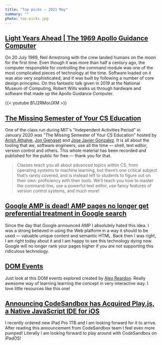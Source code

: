 ```yaml
---
title: "Top picks — 2021 May"
summary: ""
photo: top-picks.jpg
---
```


## [Light Years Ahead | The 1969 Apollo Guidance Computer](https://youtu.be/B1J2RMorJXM)

On 20 July 1969, Neil Armstrong with the crew landed humans on the moon for the first time. Even though it was more than half a century ago, the computer responsible for controlling the command module was one of the most complicated pieces of technology at the time. Software loaded on it was also very sophisticated, and it was built by following a number of core design principles.
On this fantastic talk given in 2019 at the National Museum of Computing, Robert Wills walks us through hardware and software that made up the Apollo Guidance Computer.

{{< youtube B1J2RMorJXM >}}

## [The Missing Semester of Your CS Education](https://missing.csail.mit.edu)

One of the class run during MIT's "Independent Activities Period" in January 2020 was "The Missing Semester of Your CS Education" hosted by [Anish Athalye](https://twitter.com/anishathalye), [Jon Gjengset](https://twitter.com/jonhoo) and [Jose Javier Gonzalez](https://twitter.com/jjgort). It is all about the tooling that we, software engineers, use all the time — shell, text editor, version control and others. This whole material has been recorded and published for the public for free — thank you for that.

> Classes teach you all about advanced topics within CS, from operating systems to machine learning, but there’s one critical subject that’s rarely covered, and is instead left to students to figure out on their own: proficiency with their tools. We’ll teach you how to master the command-line, use a powerful text editor, use fancy features of version control systems, and much more!

## [Google AMP is dead! AMP pages no longer get preferential treatment in Google search](https://plausible.io/blog/google-amp)

Since the day that Google announced AMP I absolutely hated this idea. I was a strong believed in using the Web platform in a way it should to be used — valuable unique content and semantic HTML. Back then I was right, I am right today about it and I am happy to see this technology dying now. Google will no longer rank your pages higher if you are not supporting this ridiculous technology.

## [DOM Events](https://domevents.dev)

Just look at this DOM events explored created by [Alex Reardon](https://twitter.com/alexandereardon). Really awesome way of learning learning the concept in very interactive way. I love little resources like this one!

## [Announcing CodeSandbox has Acquired Play.js, a Native JavaScript IDE for iOS](https://codesandbox.io/post/codesandbox-acquires-playjs)

I recently ordered new iPad Pro 1TB and I am looking forward for it to arrive. After reading this announcement from CodeSandbox team I feel even more pumped! Literally I am looking forward to play around with CodeSandbox on iPadOS!
